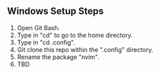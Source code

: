## Windows Setup Steps

1. Open Git Bash.
2. Type in "cd" to go to the home directory.
3. Type in "cd .config".
4. Git clone this repo within the ".config" directory.
5. Rename the package "nvim".
6. TBD 
